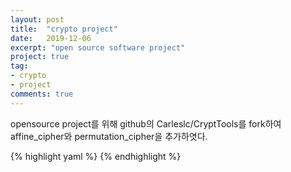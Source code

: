 ```yaml
---
layout: post
title:  "crypto project"
date:   2019-12-06
excerpt: "open source software project"
project: true
tag:
- crypto 
- project
comments: true
---
```


opensource project를 위해 github의 Carleslc/CryptTools를 fork하여 affine_cipher와 permutation_cipher을 추가하엿다.

{% highlight yaml %}
{% endhighlight %}
